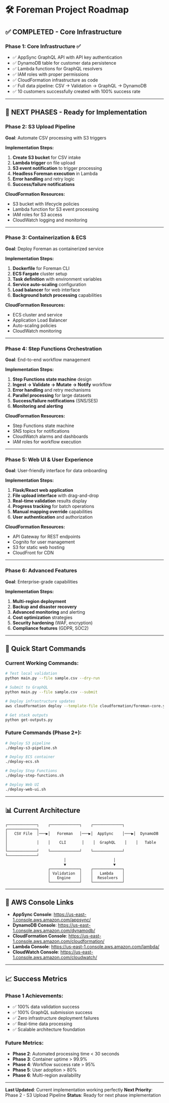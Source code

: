 # 🛠️ Foreman Project Roadmap

## ✅ **COMPLETED - Core Infrastructure**

### Phase 1: Core Infrastructure ✅
- ✅ AppSync GraphQL API with API key authentication
- ✅ DynamoDB table for customer data persistence  
- ✅ Lambda functions for GraphQL resolvers
- ✅ IAM roles with proper permissions
- ✅ CloudFormation infrastructure as code
- ✅ Full data pipeline: CSV → Validation → GraphQL → DynamoDB
- ✅ 10 customers successfully created with 100% success rate

---

## 🚀 **NEXT PHASES - Ready for Implementation**

### Phase 2: S3 Upload Pipeline
**Goal**: Automate CSV processing with S3 triggers

**Implementation Steps:**
1. **Create S3 bucket** for CSV intake
2. **Lambda trigger** on file upload
3. **S3 event notification** to trigger processing
4. **Headless Foreman execution** in Lambda
5. **Error handling** and retry logic
6. **Success/failure notifications**

**CloudFormation Resources:**
- S3 bucket with lifecycle policies
- Lambda function for S3 event processing
- IAM roles for S3 access
- CloudWatch logging and monitoring

---

### Phase 3: Containerization & ECS
**Goal**: Deploy Foreman as containerized service

**Implementation Steps:**
1. **Dockerfile** for Foreman CLI
2. **ECS Fargate** cluster setup
3. **Task definition** with environment variables
4. **Service auto-scaling** configuration
5. **Load balancer** for web interface
6. **Background batch processing** capabilities

**CloudFormation Resources:**
- ECS cluster and service
- Application Load Balancer
- Auto-scaling policies
- CloudWatch monitoring

---

### Phase 4: Step Functions Orchestration
**Goal**: End-to-end workflow management

**Implementation Steps:**
1. **Step Functions state machine** design
2. **Ingest → Validate → Mutate → Notify** workflow
3. **Error handling** and retry mechanisms
4. **Parallel processing** for large datasets
5. **Success/failure notifications** (SNS/SES)
6. **Monitoring and alerting**

**CloudFormation Resources:**
- Step Functions state machine
- SNS topics for notifications
- CloudWatch alarms and dashboards
- IAM roles for workflow execution

---

### Phase 5: Web UI & User Experience
**Goal**: User-friendly interface for data onboarding

**Implementation Steps:**
1. **Flask/React web application**
2. **File upload interface** with drag-and-drop
3. **Real-time validation** results display
4. **Progress tracking** for batch operations
5. **Manual mapping override** capabilities
6. **User authentication** and authorization

**CloudFormation Resources:**
- API Gateway for REST endpoints
- Cognito for user management
- S3 for static web hosting
- CloudFront for CDN

---

### Phase 6: Advanced Features
**Goal**: Enterprise-grade capabilities

**Implementation Steps:**
1. **Multi-region deployment**
2. **Backup and disaster recovery**
3. **Advanced monitoring** and alerting
4. **Cost optimization** strategies
5. **Security hardening** (WAF, encryption)
6. **Compliance features** (GDPR, SOC2)

---

## 🎯 **Quick Start Commands**

### Current Working Commands:
```bash
# Test local validation
python main.py --file sample.csv --dry-run

# Submit to GraphQL
python main.py --file sample.csv --submit

# Deploy infrastructure updates
aws cloudformation deploy --template-file cloudformation/foreman-core.yaml --stack-name foreman-dev --region us-east-1 --capabilities CAPABILITY_NAMED_IAM --parameter-overrides Environment=dev ProjectName=foreman

# Get stack outputs
python get-outputs.py
```

### Future Commands (Phase 2+):
```bash
# Deploy S3 pipeline
./deploy-s3-pipeline.sh

# Deploy ECS container
./deploy-ecs.sh

# Deploy Step Functions
./deploy-step-functions.sh

# Deploy Web UI
./deploy-web-ui.sh
```

---

## 📊 **Current Architecture**

```
┌─────────────┐    ┌─────────────┐    ┌─────────────┐    ┌─────────────┐
│   CSV File  │───▶│   Foreman   │───▶│  AppSync    │───▶│  DynamoDB   │
│             │    │    CLI       │    │  GraphQL    │    │   Table     │
└─────────────┘    └─────────────┘    └─────────────┘    └─────────────┘
                          │                     │
                          ▼                     ▼
                   ┌─────────────┐    ┌─────────────┐
                   │ Validation  │    │   Lambda    │
                   │   Engine    │    │  Resolvers  │
                   └─────────────┘    └─────────────┘
```

---

## 🔗 **AWS Console Links**

- **AppSync Console**: https://us-east-1.console.aws.amazon.com/appsync/
- **DynamoDB Console**: https://us-east-1.console.aws.amazon.com/dynamodb/
- **CloudFormation Console**: https://us-east-1.console.aws.amazon.com/cloudformation/
- **Lambda Console**: https://us-east-1.console.aws.amazon.com/lambda/
- **CloudWatch Console**: https://us-east-1.console.aws.amazon.com/cloudwatch/

---

## 📈 **Success Metrics**

### Phase 1 Achievements:
- ✅ 100% data validation success
- ✅ 100% GraphQL submission success  
- ✅ Zero infrastructure deployment failures
- ✅ Real-time data processing
- ✅ Scalable architecture foundation

### Future Metrics:
- **Phase 2**: Automated processing time < 30 seconds
- **Phase 3**: Container uptime > 99.9%
- **Phase 4**: Workflow success rate > 95%
- **Phase 5**: User adoption > 80%
- **Phase 6**: Multi-region availability

---

**Last Updated**: Current implementation working perfectly
**Next Priority**: Phase 2 - S3 Upload Pipeline
**Status**: Ready for next phase implementation 